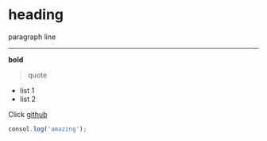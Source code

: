 # heading

paragraph
line
___

**bold**

> quote

- list 1
- list 2

Click [github](github.com/bnbnac)

```js
consol.log('amazing');
```

